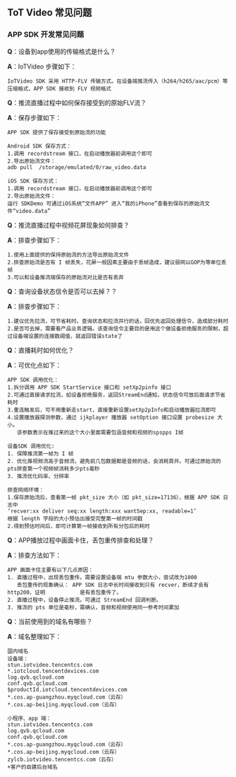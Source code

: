 ## ToT Video 常见问题



### **APP SDK 开发常见问题**

**Q**：设备到app使用的传输格式是什么？

**A**：IoTVideo 步骤如下：

```
IoTVideo SDK 采用 HTTP-FLV 传输方式。在设备端推流传入（h264/h265/aac/pcm）等压缩格式，APP SDK 接收到 FLV 视频格式
```


**Q**：推流直播过程中如何保存接受到的原始FLV流？

**A**：保存步骤如下：

```
APP SDK 提供了保存接受到原始流的功能

Android SDK 保存方式：
1.调用 recordstream 接口，在启动播放器前调用这个即可
2.导出原始流文件：
adb pull  /storage/emulated/0/raw_video.data

iOS SDK 保存方式：
1.调用 recordstream 接口，在启动播放器前调用这个即可
2.导出原始流文件：
运行 SDKDemo 可通过iOS系统“文件APP” 进入“我的iPhone”查看到保存的原始流文件“video.data”
```


**Q**：推流直播过程中视频花屏现象如何排查？

**A**：排查步骤如下：

```
1.使用上面提供的保持原始流的方法导出原始流文件
2.排查原始流是否有 I 帧丢失，花屏一般因素主要由于丢帧造成，建议弱网以GOP为等单位丢帧
3.可以和设备推流端保存的原始流对比是否有丢弃
```

**Q**：查询设备状态信令是否可以去掉？？

**A**：排查步骤如下：

```
1.建议优先拉流，可节省耗时。查询状态和拉流并行的话，回优先返回处理信令，造成部分耗时
2.是否可去掉，需要看产品业务逻辑。该查询信令主要目的是用这个做设备拒绝服务的限制，超过设备端设置的连接数阈值，就返回错误state了
```


**Q**：直播耗时如何优化？

**A**：可优化点如下：

```
APP SDK 调用优化：
1.拆分调用 APP SDK StartService 接口和 setXp2pinfo 接口
2.可通过直接请求拉流，如设备拒绝服务，返回StreamEnd通知，状态信令可放后面请求节省耗时
3.重连触发后，可不用重新走start，直接重新设置setXp2pInfo和启动播放器拉流即可
4.设置播放器探测参数，通过 ijkplayer 播放器 setOption 接口设置 probesize 大小。
   该参数表示在推过来的这个大小里面需要包涵音频和视频的spspps I帧

设备SDK 调用优化:
1. 保障推流第一帧为 I 帧
2. 优化推视频流高于音频流，避免前几包数据都是音频的话，会消耗首开。可通过原始流的pts排查第一个视频帧消耗多少pts毫秒
3. 推流优化码率、分辨率

排查网络环境：
1.保存原始流后，查看第一帧 pkt_size 大小（如 pkt_size=17136），根据 APP SDK 日志中
‘recver:xx deliver seq:xx length:xxx wantSep:xx, readable=1’
根据 length 字段的大小预估出接受完整第一帧的时间戳
2.得到预估时间后，即可计算第一帧接收到所有分包后的耗时
```


**Q**：APP播放过程中画面卡住，丢包重传排查和处理？

**A**：排查方法如下：

```
APP 画面卡住主要有以下几点原因：
1. 直播过程中，出现丢包重传。需要设置设备端 mtu 参数大小，尝试改为1000
   丢包重传的现象确认： APP SDK 日志中长时间接收到只有 recver，断续才会有http200，证明           是有丢包重传了。
2. 直播过程中，设备停止推流。可通过 StreamEnd 回调判断。
3. 推流的 pts 单位是毫秒，需确认，音频和视频使用同一参考时间累加
```


**Q**：当前使用到的域名有哪些？

**A**：域名整理如下：

```
国内域名
设备端：
stun.iotvideo.tencentcs.com   
*.iotcloud.tencentdevices.com
log.qvb.qcloud.com
conf.qvb.qcloud.com
$productId.iotcloud.tencentdevices.com
*.cos.ap-guangzhou.myqcloud.com（云存）
*.cos.ap-beijing.myqcloud.com（云存）

小程序、app 端：
stun.iotvideo.tencentcs.com
log.qvb.qcloud.com
conf.qvb.qcloud.com
*.cos.ap-guangzhou.myqcloud.com（云存）
*.cos.ap-beijing.myqcloud.com（云存）
zylcb.iotvideo.tencentcs.com（云存）
+客户的自建后台域名
```
